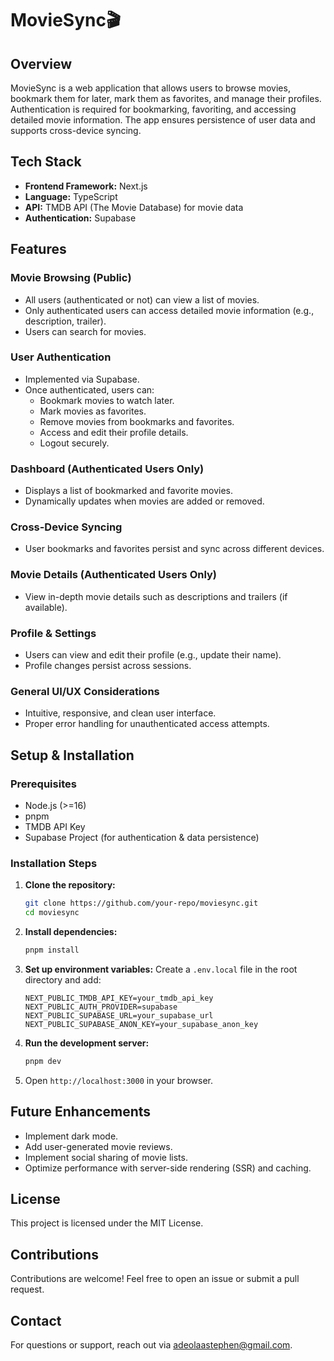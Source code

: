 # MovieSync🎬

## Overview
MovieSync is a web application that allows users to browse movies, bookmark them for later, mark them as favorites, and manage their profiles. Authentication is required for bookmarking, favoriting, and accessing detailed movie information. The app ensures persistence of user data and supports cross-device syncing.

## Tech Stack
- **Frontend Framework:** Next.js
- **Language:** TypeScript
- **API:** TMDB API (The Movie Database) for movie data
- **Authentication:** Supabase

## Features
### Movie Browsing (Public)
- All users (authenticated or not) can view a list of movies.
- Only authenticated users can access detailed movie information (e.g., description, trailer).
- Users can search for movies.

### User Authentication
- Implemented via Supabase.
- Once authenticated, users can:
  - Bookmark movies to watch later.
  - Mark movies as favorites.
  - Remove movies from bookmarks and favorites.
  - Access and edit their profile details.
  - Logout securely.

### Dashboard (Authenticated Users Only)
- Displays a list of bookmarked and favorite movies.
- Dynamically updates when movies are added or removed.

### Cross-Device Syncing
- User bookmarks and favorites persist and sync across different devices.

### Movie Details (Authenticated Users Only)
- View in-depth movie details such as descriptions and trailers (if available).

### Profile & Settings
- Users can view and edit their profile (e.g., update their name).
- Profile changes persist across sessions.

### General UI/UX Considerations
- Intuitive, responsive, and clean user interface.
- Proper error handling for unauthenticated access attempts.

## Setup & Installation
### Prerequisites
- Node.js (>=16)
- pnpm
- TMDB API Key
- Supabase Project (for authentication & data persistence)

### Installation Steps
1. **Clone the repository:**
   ```sh
   git clone https://github.com/your-repo/moviesync.git
   cd moviesync
   ```
2. **Install dependencies:**
   ```sh
   pnpm install
   ```
3. **Set up environment variables:**
   Create a `.env.local` file in the root directory and add:
   ```env
   NEXT_PUBLIC_TMDB_API_KEY=your_tmdb_api_key
   NEXT_PUBLIC_AUTH_PROVIDER=supabase
   NEXT_PUBLIC_SUPABASE_URL=your_supabase_url
   NEXT_PUBLIC_SUPABASE_ANON_KEY=your_supabase_anon_key
   ```
4. **Run the development server:**
   ```sh
   pnpm dev
   ```
5. Open `http://localhost:3000` in your browser.

## Future Enhancements
- Implement dark mode.
- Add user-generated movie reviews.
- Implement social sharing of movie lists.
- Optimize performance with server-side rendering (SSR) and caching.

## License
This project is licensed under the MIT License.

## Contributions
Contributions are welcome! Feel free to open an issue or submit a pull request.

## Contact
For questions or support, reach out via [adeolaastephen@gmail.com](mailto:adeolaastephen@gmail.com).
